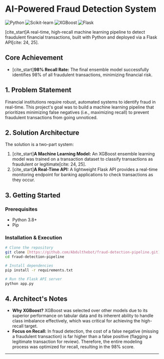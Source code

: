 # AI-Powered Fraud Detection System

![Python](https://img.shields.io/badge/Python-3776AB?style=for-the-badge&logo=python&logoColor=white) ![Scikit-learn](https://img.shields.io/badge/scikit--learn-F7931E?style=for-the-badge&logo=scikit-learn&logoColor=white) ![XGBoost](https://img.shields.io/badge/XGBoost-006600?style=for-the-badge&logo=xgboost&logoColor=white) ![Flask](https://img.shields.io/badge/Flask-000000?style=for-the-badge&logo=flask&logoColor=white)

[cite_start]A real-time, high-recall machine learning pipeline to detect fraudulent financial transactions, built with Python and deployed via a Flask API[cite: 24, 25].

## Core Achievement

* [cite_start]**98% Recall Rate:** The final ensemble model successfully identifies 98% of all fraudulent transactions, minimizing financial risk.

## 1. Problem Statement

Financial institutions require robust, automated systems to identify fraud in real-time. This project's goal was to build a machine learning pipeline that prioritizes minimizing false negatives (i.e., maximizing recall) to prevent fraudulent transactions from going unnoticed.

## 2. Solution Architecture

The solution is a two-part system:
1.  [cite_start]**A Machine Learning Model:** An XGBoost ensemble learning model was trained on a transaction dataset to classify transactions as fraudulent or legitimate[cite: 24, 25].
2.  [cite_start]**A Real-Time API:** A lightweight Flask API provides a real-time monitoring endpoint for banking applications to check transactions as they occur.

## 3. Getting Started

### Prerequisites
- Python 3.8+
- Pip

### Installation & Execution
```bash
# Clone the repository
git clone [https://github.com/Abdulthebot/fraud-detection-pipeline.git](https://github.com/Abdulthebot/fraud-detection-pipeline.git)
cd fraud-detection-pipeline

# Install dependencies
pip install -r requirements.txt

# Run the Flask API server
python app.py
```

## 4. Architect's Notes

* **Why XGBoost?** XGBoost was selected over other models due to its superior performance on tabular data and its inherent ability to handle class imbalance effectively, which was critical for achieving the high-recall target.
* **Focus on Recall:** In fraud detection, the cost of a false negative (missing a fraudulent transaction) is far higher than a false positive (flagging a legitimate transaction for review). Therefore, the entire modeling process was optimized for recall, resulting in the 98% score.

---
